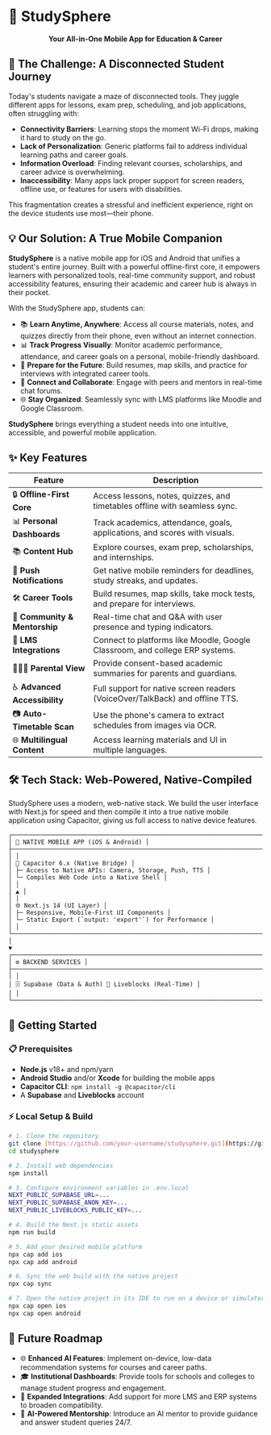 # 📱 StudySphere

<div align="center">

**Your All-in-One Mobile App for Education & Career**

</div>

## 📌 The Challenge: A Disconnected Student Journey

Today's students navigate a maze of disconnected tools. They juggle different apps for lessons, exam prep, scheduling, and job applications, often struggling with:

* **Connectivity Barriers**: Learning stops the moment Wi-Fi drops, making it hard to study on the go.
* **Lack of Personalization**: Generic platforms fail to address individual learning paths and career goals.
* **Information Overload**: Finding relevant courses, scholarships, and career advice is overwhelming.
* **Inaccessibility**: Many apps lack proper support for screen readers, offline use, or features for users with disabilities.

This fragmentation creates a stressful and inefficient experience, right on the device students use most—their phone.

## 💡 Our Solution: A True Mobile Companion

**StudySphere** is a native mobile app for iOS and Android that unifies a student's entire journey. Built with a powerful offline-first core, it empowers learners with personalized tools, real-time community support, and robust accessibility features, ensuring their academic and career hub is always in their pocket.

With the StudySphere app, students can:

* 📚 **Learn Anytime, Anywhere**: Access all course materials, notes, and quizzes directly from their phone, even without an internet connection.
* 📊 **Track Progress Visually**: Monitor academic performance, attendance, and career goals on a personal, mobile-friendly dashboard.
* 🚀 **Prepare for the Future**: Build resumes, map skills, and practice for interviews with integrated career tools.
* 💬 **Connect and Collaborate**: Engage with peers and mentors in real-time chat forums.
* 🌐 **Stay Organized**: Seamlessly sync with LMS platforms like Moodle and Google Classroom.

**StudySphere** brings everything a student needs into one intuitive, accessible, and powerful mobile application.

## ✨ Key Features

| Feature                       | Description                                                                  |
| ----------------------------- | ---------------------------------------------------------------------------- |
| 🔒 **Offline-First Core**     | Access lessons, notes, quizzes, and timetables offline with seamless sync.   |
| 📊 **Personal Dashboards**    | Track academics, attendance, goals, applications, and scores with visuals.   |
| 📚 **Content Hub**            | Explore courses, exam prep, scholarships, and internships.                   |
| 🔔 **Push Notifications**     | Get native mobile reminders for deadlines, study streaks, and updates.       |
| 🛠️ **Career Tools**          | Build resumes, map skills, take mock tests, and prepare for interviews.      |
| 💬 **Community & Mentorship** | Real-time chat and Q\&A with user presence and typing indicators.            |
| 🔄 **LMS Integrations**       | Connect to platforms like Moodle, Google Classroom, and college ERP systems. |
| 👨‍👩‍👧 **Parental View**    | Provide consent-based academic summaries for parents and guardians.          |
| ♿ **Advanced Accessibility**  | Full support for native screen readers (VoiceOver/TalkBack) and offline TTS. |
| 📷 **Auto-Timetable Scan**    | Use the phone's camera to extract schedules from images via OCR.             |
| 🌐 **Multilingual Content**   | Access learning materials and UI in multiple languages.                      |



## 🛠️ Tech Stack: Web-Powered, Native-Compiled

StudySphere uses a modern, web-native stack. We build the user interface with Next.js for speed and then compile it into a true native mobile application using Capacitor, giving us full access to native device features.

```
┌───────────────────────────────────────────────────────────────────────────┐
│ 📱 NATIVE MOBILE APP (iOS & Android) │
├───────────────────────────────────────────────────────────────────────────┤
│ │
│ 🔋 Capacitor 6.x (Native Bridge) │
│ ├─ Access to Native APIs: Camera, Storage, Push, TTS │
│ └─ Compiles Web Code into a Native Shell │
│ │
│ ▲ │
│ │
│ 🌐 Next.js 14 (UI Layer) │
│ ├─ Responsive, Mobile-First UI Components │
│ └─ Static Export (`output: 'export'`) for Performance │
│ │
└───────────────────────────────────────────────────────────────────────────┘
│
▼
┌───────────────────────────────────────────────────────────────────────────┐
│ ⚙️ BACKEND SERVICES │
├───────────────────────────────────────────────────────────────────────────┤
│ │
│ 🗄️ Supabase (Data & Auth) 🤝 Liveblocks (Real-Time) │
│ │
└───────────────────────────────────────────────────────────────────────────┘
```

## 🚀 Getting Started

### 📋 Prerequisites

* **Node.js** v18+ and npm/yarn
* **Android Studio** and/or **Xcode** for building the mobile apps
* **Capacitor CLI**: `npm install -g @capacitor/cli`
* A **Supabase** and **Liveblocks** account

### ⚡ Local Setup & Build

```bash
# 1. Clone the repository
git clone [https://github.com/your-username/studysphere.git](https://github.com/your-username/studysphere.git)
cd studysphere

# 2. Install web dependencies
npm install

# 3. Configure environment variables in .env.local
NEXT_PUBLIC_SUPABASE_URL=...
NEXT_PUBLIC_SUPABASE_ANON_KEY=...
NEXT_PUBLIC_LIVEBLOCKS_PUBLIC_KEY=...

# 4. Build the Next.js static assets
npm run build

# 5. Add your desired mobile platform
npx cap add ios
npx cap add android

# 6. Sync the web build with the native project
npx cap sync

# 7. Open the native project in its IDE to run on a device or simulator
npx cap open ios
npx cap open android
```

## 🔮 Future Roadmap

* 🌐 **Enhanced AI Features**: Implement on-device, low-data recommendation systems for courses and career paths.
* 🎓 **Institutional Dashboards**: Provide tools for schools and colleges to manage student progress and engagement.
* 🤝 **Expanded Integrations**: Add support for more LMS and ERP systems to broaden compatibility.
* 🤖 **AI-Powered Mentorship**: Introduce an AI mentor to provide guidance and answer student queries 24/7.
